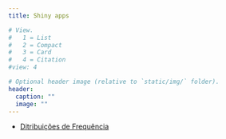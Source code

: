 ```yaml
---
title: Shiny apps

# View.
#   1 = List
#   2 = Compact
#   3 = Card
#   4 = Citation
#view: 4

# Optional header image (relative to `static/img/` folder).
header:
  caption: ""
  image: ""
---
```


- [Ditribuições de Frequência](https://smolski.shinyapps.io/distribuicoes/)

